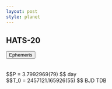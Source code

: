 ```yaml
---
layout: post
style: planet
---
```

<script src="../js/planets.js"></script>

## HATS-20

<!-- Tab links -->
<div class="tab">
<button class="tablinks" onclick="openCity(event, 'Ephemeris')">Ephemeris</button>
</div>

<!-- Tab content -->
<div id="Ephemeris" class="tabcontent" markdown="1">
<br/><br/>
$$P = 3.7992969(79) $$ day <br/>
$$T_0 = 2457121.165926(55) $$ BJD TDB
<br/><br/>
<br/><br/>
</div>



<script src="../js/tabs.js"></script>


